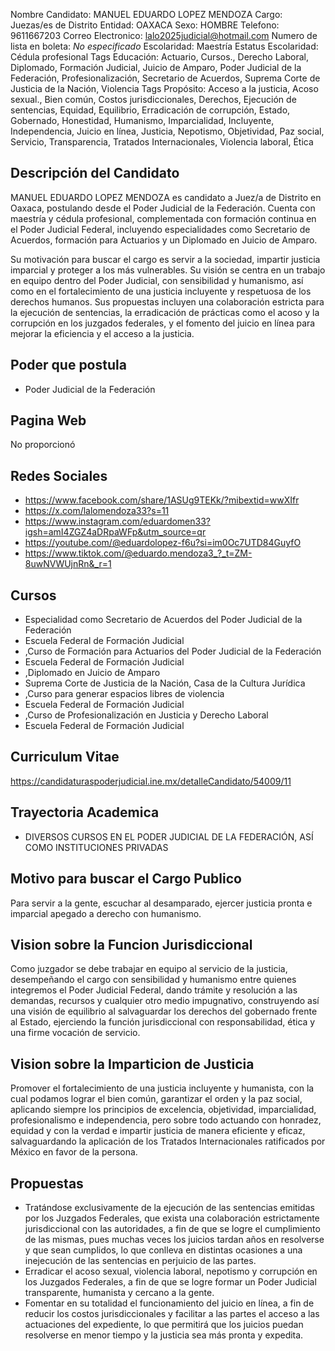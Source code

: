Nombre Candidato: MANUEL EDUARDO LOPEZ MENDOZA
Cargo: Juezas/es de Distrito
Entidad: OAXACA
Sexo: HOMBRE
Telefono: 9611667203
Correo Electronico: lalo2025judicial@hotmail.com
Numero de lista en boleta: *No especificado*
Escolaridad: Maestría
Estatus Escolaridad: Cédula profesional
Tags Educación: Actuario, Cursos., Derecho Laboral, Diplomado, Formación Judicial, Juicio de Amparo, Poder Judicial de la Federación, Profesionalización, Secretario de Acuerdos, Suprema Corte de Justicia de la Nación, Violencia
Tags Propósito: Acceso a la justicia, Acoso sexual., Bien común, Costos jurisdiccionales, Derechos, Ejecución de sentencias, Equidad, Equilibrio, Erradicación de corrupción, Estado, Gobernado, Honestidad, Humanismo, Imparcialidad, Incluyente, Independencia, Juicio en línea, Justicia, Nepotismo, Objetividad, Paz social, Servicio, Transparencia, Tratados Internacionales, Violencia laboral, Ética


## Descripción del Candidato 

MANUEL EDUARDO LOPEZ MENDOZA es candidato a Juez/a de Distrito en Oaxaca, postulando desde el Poder Judicial de la Federación. Cuenta con maestría y cédula profesional, complementada con formación continua en el Poder Judicial Federal, incluyendo especialidades como Secretario de Acuerdos, formación para Actuarios y un Diplomado en Juicio de Amparo.

Su motivación para buscar el cargo es servir a la sociedad, impartir justicia imparcial y proteger a los más vulnerables. Su visión se centra en un trabajo en equipo dentro del Poder Judicial, con sensibilidad y humanismo, así como en el fortalecimiento de una justicia incluyente y respetuosa de los derechos humanos. Sus propuestas incluyen una colaboración estricta para la ejecución de sentencias, la erradicación de prácticas como el acoso y la corrupción en los juzgados federales, y el fomento del juicio en línea para mejorar la eficiencia y el acceso a la justicia.


## Poder que postula

- Poder Judicial de la Federación


## Pagina Web

No proporcionó


## Redes Sociales

- https://www.facebook.com/share/1ASUg9TEKk/?mibextid=wwXIfr
- https://x.com/lalomendoza33?s=11
- https://www.instagram.com/eduardomen33?igsh=amI4ZGZ4aDRpaWFp&utm_source=qr
- https://youtube.com/@eduardolopez-f6u?si=im0Oc7UTD84GuyfO
- https://www.tiktok.com/@eduardo.mendoza3_?_t=ZM-8uwNVWUjnRn&_r=1


## Cursos

- Especialidad como Secretario de Acuerdos del Poder Judicial de la Federación
- Escuela Federal de Formación Judicial
- ,Curso de Formación para Actuarios del Poder Judicial de la Federación
- Escuela Federal de Formación Judicial
- ,Diplomado en Juicio de Amparo
- Suprema Corte de Justicia de la Nación, Casa de la Cultura Jurídica
- ,Curso para generar espacios libres de violencia
- Escuela Federal de Formación Judicial
- ,Curso de Profesionalización en Justicia y Derecho Laboral
- Escuela Federal de Formación Judicial


## Curriculum Vitae

https://candidaturaspoderjudicial.ine.mx/detalleCandidato/54009/11


## Trayectoria Academica

- DIVERSOS CURSOS EN EL PODER JUDICIAL DE LA FEDERACIÓN, ASÍ COMO INSTITUCIONES PRIVADAS


## Motivo para buscar el Cargo Publico

Para servir a la gente, escuchar al desamparado, ejercer justicia pronta e imparcial apegado a derecho con humanismo.


## Vision sobre la Funcion Jurisdiccional

Como juzgador se debe trabajar en equipo al servicio de la justicia, desempeñando el cargo con sensibilidad y humanismo entre quienes integremos el Poder Judicial Federal, dando trámite y resolución a las demandas, recursos y cualquier otro medio impugnativo, construyendo así una visión de equilibrio al salvaguardar los derechos del gobernado frente al Estado, ejerciendo la función jurisdiccional con responsabilidad, ética y una firme vocación de servicio.


## Vision sobre la Imparticion de Justicia

Promover el fortalecimiento de una justicia incluyente y humanista, con la cual podamos lograr el bien común, garantizar el orden y la paz social, aplicando siempre los principios de excelencia, objetividad, imparcialidad, profesionalismo e independencia, pero sobre todo actuando con honradez, equidad y con la verdad e impartir justicia de manera eficiente y eficaz, salvaguardando la aplicación de los Tratados Internacionales ratificados por México en favor de la persona.


## Propuestas

- Tratándose exclusivamente de la ejecución de las sentencias emitidas por los Juzgados Federales, que exista una colaboración estrictamente jurisdiccional con las autoridades, a fin de que se logre el cumplimiento de las mismas, pues muchas veces los juicios tardan años en resolverse y que sean cumplidos, lo que conlleva en distintas ocasiones a una inejecución de las sentencias en perjuicio de las partes.
- Erradicar el acoso sexual, violencia laboral, nepotismo y corrupción en los Juzgados Federales, a fin de que se logre formar un Poder Judicial transparente, humanista y cercano a la gente.
- Fomentar en su totalidad el funcionamiento del juicio en línea, a fin de reducir los costos jurisdiccionales y facilitar a las partes el acceso a las actuaciones del expediente, lo que permitirá que los juicios puedan resolverse en menor tiempo y la justicia sea más pronta y expedita.

